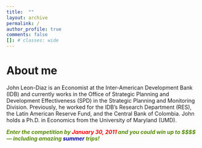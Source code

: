 ```yaml
---
title:  ""
layout: archive
permalink: /
author_profile: true
comments: false
[]: # classes: wide
---
```

# About me

John Leon-Diaz is an Economist at the Inter-American Development Bank (IDB) and currently works in the Office of Strategic Planning and Development Effectiveness (SPD) in the Strategic Planning and Monitoring Division. Previously, he worked for the IDB’s Research Department (RES), the Latin American Reserve Fund, and the Central Bank of Colombia. John holds a Ph.D. in Economics from the University of Maryland (UMD).

<p style="font-size:14px; color:#538b01; font-weight:bold; font-style:italic;">
  Enter the competition by 
  <span style="color: #ff0000">January 30, 2011</span>
  and you could win up to $$$$ — including amazing 
  <span style="color: #0000a0">summer</span> 
  trips!
</p>


